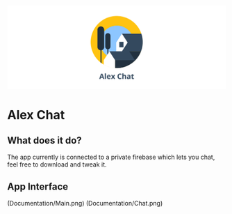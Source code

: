 ![Alex Chat](Documentation/AlexChat.png)

# Alex Chat

## What does it do?
The app currently is connected to a private firebase which lets you chat, feel free to download and tweak it.


## App Interface
(Documentation/Main.png)
(Documentation/Chat.png)
